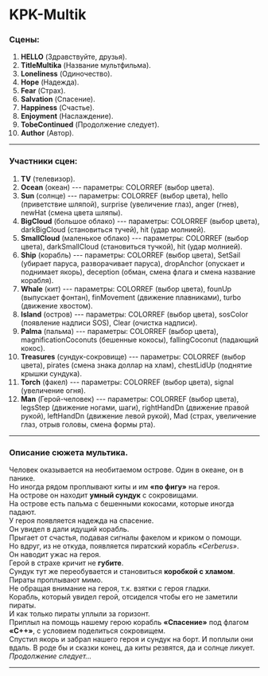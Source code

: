 # KPK-Multik
### Сцены:
 1. **HELLO**         (Здравствуйте, друзья). 
 2. **TitleMultika**  (Название мультфильма).  
 3. **Loneliness**    (Одиночество). 
 4. **Hope**          (Надежда).
 5. **Fear**          (Страх).
 6. **Salvation**     (Спасение).
 7. **Happiness**     (Счастье).                  
 8. **Enjoyment**     (Наслаждение). 
 9. **TobeContinued** (Продолжение следует).
10. **Author**        (Автор).
**********************
### Участники сцен:
 1. **TV**         (телевизор).
 2. **Ocean**      (океан) --- параметры: COLORREF (выбор цвета).
 3. **Sun**        (солнце) --- параметры: COLORREF (выбор цвета), hello (приветствие шляпой), surprise (увеличение глаз), anger (гнев), newHat (смена цвета шляпы).
 4. **BigCloud**   (большое облако) --- параметры: COLORREF (выбор цвета), darkBigCloud (становиться тучей), hit (удар молнией).
 5. **SmallCloud** (маленькое облако) --- параметры: COLORREF (выбор цвета), darkSmallCloud (становиться тучкой), hit (удар молнией).
 6. **Ship**       (корабль) --- параметры: COLORREF (выбор цвета), SetSail (убирает паруса, разворачивает паруса), dropAnchor (опускает и поднимает якорь), deception (обман,                       смена флага и смена название корабля).
 7. **Whale**      (кит) --- параметры: COLORREF (выбор цвета), founUp (выпускает фонтан), finMovement (движение плавниками), turbo (движение хвостом).
 8. **Island**     (остров) --- параметры: COLORREF (выбор цвета), sosColor (появление надписи SOS), Clear (очистка надписи).
 9. **Palma**      (пальма) --- параметры: COLORREF (выбор цвета), magnificationCoconuts (бешенные кокосы), fallingCoconut (падающий кокос).
10. **Treasures**  (сундук-сокровище) --- параметры: COLORREF (выбор цвета), pirates (смена знака доллар на хлам), chestLidUp (поднятие крышки сундука).
11. **Torch**      (факел) --- параметры: COLORREF (выбор цвета), signal (увеличение огня).
12. **Man**        (Герой-человек) --- параметры: COLORREF (выбор цвета), legsStep (движение ногами, шаги), rightHandDn (движение правой рукой), leftHandDn (движение левой                           рукой), Mad (страх, увеличение глаз, отрыв головы, смена формы рта).
***********************
### Описание сюжета мультика.
Человек оказывается на необитаемом острове. Один в океане, он в панике.  
Но иногда рядом проплывают киты и им **«по фигу»** на героя.  
На острове он находит **умный сундук** с сокровищами.  
На острове есть пальма с бешенными кокосами, которые иногда падают.  
У героя появляется надежда на спасение.  
Он увидел в дали идущий корабль.  
Прыгает от счастья, подавая сигналы факелом и криком о помощи.  
Но вдруг, из не откуда, появляется пиратский корабль *«Cerberus»*.  
Он наводит ужас на героя.  
Герой в страхе кричит не **губите**.  
Сундук тут же переобувается и становиться **коробкой с хламом**.  
Пираты проплывают мимо.  
Не обращая внимание на героя, т.к. взятки с героя гладки.  
Корабль, который увидел герой, отсиделся чтобы его не заметили пираты.  
И как только пираты уплыли за горизонт.  
Приплыл на помощь нашему герою корабль **«Спасение»** под флагом **«С++»**, с условием поделиться сокровищем.  
Спустил якорь и забрал нашего героя и сундук на борт. И поплыли они вдаль. В роде бы и сказки конец, да киты резвятся, да и солнце ликует.  
*Продолжение следует…*
 **********************
